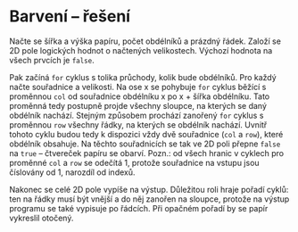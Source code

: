 # Barvení – řešení

Načte se šířka a výška papíru, počet obdélníků a prázdný řádek. Založí se 2D pole logických hodnot o načtených
velikostech. Výchozí hodnota na všech prvcích je `false`.

Pak začíná `for` cyklus s tolika průchody, kolik bude obdélníků. Pro každý načte souřadnice a velikosti. Na ose x se
pohybuje `for` cyklus běžící s proměnnou `col` od souřadnice obdélníku x po x + šířka obdélníku. Tato proměnná tedy
postupně projde všechny sloupce, na kterých se daný obdélník nachází. Stejným způsobem prochází zanořený `for` cyklus s
proměnnou `row` všechny řádky, na kterých se obdélník nachází. Uvnitř tohoto cyklu budou tedy k dispozici vždy dvě
souřadnice (`col` a `row`), které obdélník obsahuje. Na těchto souřadnicích se tak ve 2D poli přepne `false` na `true` –
čtvereček papíru se obarví. Pozn.: od všech hranic v cyklech pro proměnné `col` a `row` se odečítá 1, protože souřadnice
na vstupu jsou číslovány od 1, narozdíl od indexů.

Nakonec se celé 2D pole vypíše na výstup. Důležitou roli hraje pořadí cyklů: ten na řádky musí být vnější a do něj
zanořen na sloupce, protože na výstup programu se také vypisuje po řádcích. Při opačném pořadí by se papír vykreslil
otočený.
